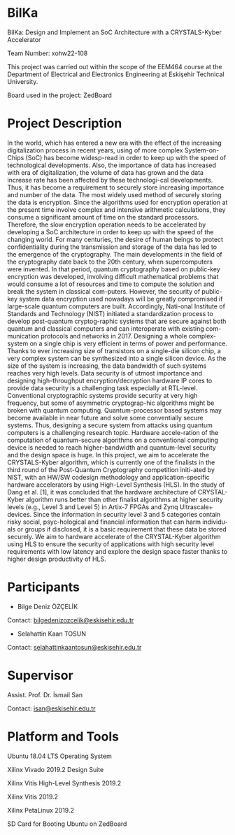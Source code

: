 # BilKa
BilKa: Design and Implement an SoC Architecture with a CRYSTALS-Kyber Accelerator

Team Number: xohw22-108

This project was carried out within the scope of the EEM464 course at the Department of Electrical and Electronics Engineering at Eskişehir Technical University.

Board used in the project: ZedBoard
# Project Description
  In the world, which has entered a new era with the effect of the increasing digitalization process in recent years, using of more complex System-on-Chips (SoC) has become widesp-read in order to keep up with the speed of technological developments. Also, the importance of data has increased with era of digitalization, the volume of data has grown and the data increase rate has been affected by these technologi-cal developments. Thus, it has become a requirement to securely store increasing importance and number of the data. The most widely used method of securely storing the data is encryption. Since the algorithms used for encryption operation at the present time involve complex and intensive arithmetic calculations, they consume a significant amount of time on the standard processors. Therefore, the slow encryption operation needs to be accelerated by developing a SoC architecture in order to keep up with the speed of the changing world. 
  For many centuries, the desire of human beings to protect confidentiality during the transmission and storage of the data has led to the emergence of the cryptography. The main developments in the field of the cryptography date back to the 20th century, when supercomputers were invented. In that period, quantum cryptography based on public-key encryption was developed, involving difficult mathematical problems that would consume a lot of resources and time to compute the solution and break the system in classical com-puters. However, the security of public-key system data encryption used nowadays will be greatly compromised if large-scale quantum computers are built. Accordingly, Nati-onal Institute of Standards and Technology (NIST) initiated a standardization process to develop post-quantum cryptog-raphic systems that are secure against both quantum and classical computers and can interoperate with existing com-munication protocols and networks in 2017. 
  Designing a whole complex-system on a single chip is very efficient in terms of power and performance. Thanks to ever increasing size of transistors on a single-die silicon chip, a very complex system can be synthesized into a single silicon device. As the size of the system is increasing, the data bandwidth of such systems reaches very high levels. Data security is of utmost importance and designing high-throughput encryption/decryption hardware IP cores to provide data security is a challenging task especially at RTL-level. Conventional cryptographic systems provide security at very high frequency, but some of asymmetric cryptograp-hic algorithms might be broken with quantum computing. Quantum-processor based systems may become available in near future and solve some conventially secure systems. Thus, designing a secure system from attacks using quantum computers is a challenging research topic. Hardware accele-ration of the computation of quantum-secure algorithms on a conventional computing device is needed to reach higher-bandwidth and quantum-level security and the design space is huge.
  In this project, we aim to accelerate the CRYSTALS-Kyber algorithm, which is currently one of the finalists in the third round of the Post-Quantum Cryptography competition initi-ated by NIST, with an HW/SW codesign methodology and application-specific hardware accelerators by using High-Level Synthesis (HLS). In the study of Dang et al. [1], it was concluded that the hardware architecture of CRYSTAL-Kyber algorithm runs better than other finalist algorithms at higher security levels (e.g., Level 3 and Level 5) in Artix-7 FPGAs and Zynq Ultrascale+ devices. Since the information in security level 3 and 5 categories contain risky social, psyc-hological and financial information that can harm individu-als or groups if disclosed, it is a basic requirement that these data be stored securely. We aim to hardware accelerate of the CRYSTAL-Kyber algorithm using HLS to ensure the security of applications with high security level requirements with low latency and explore the design space faster thanks to higher design productivity of HLS.
# Participants
  - Bilge Deniz ÖZÇELİK
  
Contact: bilgedenizozcelik@eskisehir.edu.tr

  - Selahattin Kaan TOSUN
 
Contact: selahattinkaantosun@eskisehir.edu.tr
# Supervisor
   Assist. Prof. Dr. İsmail San
   
Contact: isan@eskisehir.edu.tr
# Platform and Tools
Ubuntu 18.04 LTS Operating System

Xilinx Vivado 2019.2 Design Suite

Xilinx Vitis High-Level Synthesis 2019.2

Xilinx Vitis 2019.2

Xilinx PetaLinux 2019.2

SD Card for Booting Ubuntu on ZedBoard

